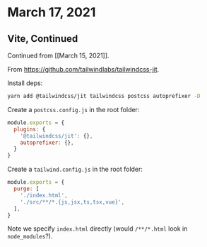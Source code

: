 # March 17, 2021

## Vite, Continued

Continued from [[March 15, 2021]].

From https://github.com/tailwindlabs/tailwindcss-jit.

Install deps:

```bash
yarn add @tailwindcss/jit tailwindcss postcss autoprefixer -D
```

Create a `postcss.config.js` in the root folder:

```javascript
module.exports = {
  plugins: {
    '@tailwindcss/jit': {},
    autoprefixer: {},
  }
}
```

Create a `tailwind.config.js` in the root folder:
```javascript
module.exports = {
  purge: [
    './index.html',
    './src/**/*.{js,jsx,ts,tsx,vue}',
  ],
}
```

Note we specify `index.html` directly (would `/**/*.html` look in `node_modules`?).